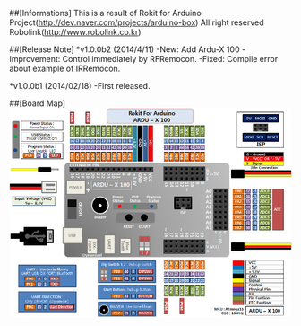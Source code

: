 ##[Informations]
This is a result of Rokit for Arduino Project(http://dev.naver.com/projects/arduino-box)
All right reserved Robolink(http://www.robolink.co.kr)

##[Release Note]
*v1.0.0b2 (2014/4/11)
-New: Add Ardu-X 100
-Improvement: Control immediately by RFRemocon.
-Fixed: Compile error about example of IRRemocon.


*v1.0.0b1 (2014/02/18)
-First released.

##[Board Map]
![alt tag](https://raw.githubusercontent.com/cheon7886/ArduinoBox/master/boardmap.jpg)